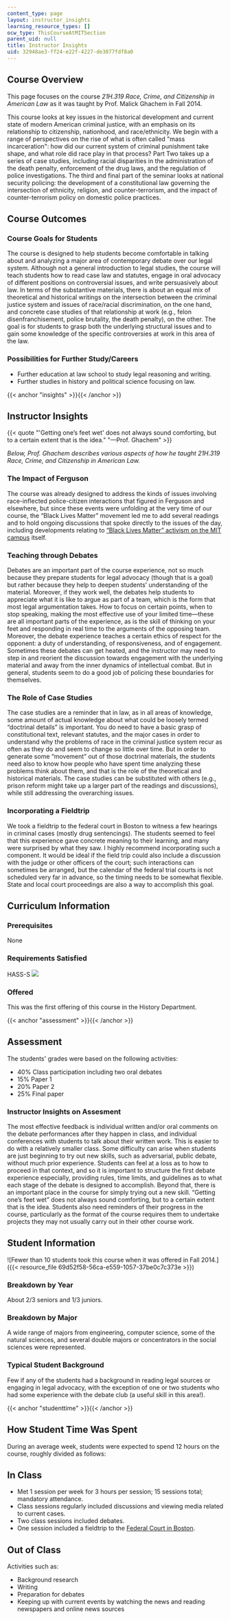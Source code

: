 ```yaml
---
content_type: page
layout: instructor_insights
learning_resource_types: []
ocw_type: ThisCourseAtMITSection
parent_uid: null
title: Instructor Insights
uid: 32948ae3-ff24-e22f-4227-de3077fdf8a0
---
```


Course Overview
---------------

This page focuses on the course _21H.319 Race, Crime, and Citizenship in American Law_ as it was taught by Prof. Malick Ghachem in Fall 2014.

This course looks at key issues in the historical development and current state of modern American criminal justice, with an emphasis on its relationship to citizenship, nationhood, and race/ethnicity. We begin with a range of perspectives on the rise of what is often called "mass incarceration": how did our current system of criminal punishment take shape, and what role did race play in that process? Part Two takes up a series of case studies, including racial disparities in the administration of the death penalty, enforcement of the drug laws, and the regulation of police investigations. The third and final part of the seminar looks at national security policing: the development of a constitutional law governing the intersection of ethnicity, religion, and counter-terrorism, and the impact of counter-terrorism policy on domestic police practices.

Course Outcomes
---------------

### Course Goals for Students

The course is designed to help students become comfortable in talking about and analyzing a major area of contemporary debate over our legal system. Although not a general introduction to legal studies, the course will teach students how to read case law and statutes, engage in oral advocacy of different positions on controversial issues, and write persuasively about law. In terms of the substantive materials, there is about an equal mix of theoretical and historical writings on the intersection between the criminal justice system and issues of race/racial discrimination, on the one hand, and concrete case studies of that relationship at work (e.g., felon disenfranchisement, police brutality, the death penalty), on the other. The goal is for students to grasp both the underlying structural issues and to gain some knowledge of the specific controversies at work in this area of the law.

### Possibilities for Further Study/Careers

*   Further education at law school to study legal reasoning and writing.
*   Further studies in history and political science focusing on law.

{{< anchor "insights" >}}{{< /anchor >}}

Instructor Insights
-------------------

{{< quote "'Getting one’s feet wet' does not always sound comforting, but to a certain extent that is the idea." "—Prof. Ghachem" >}}

_Below, Prof. Ghachem describes various aspects of how he taught _21H.319 Race, Crime, and Citizenship in American Law_._

### The Impact of Ferguson

The course was already designed to address the kinds of issues involving race-inflected police-citizen interactions that figured in Ferguson and elsewhere, but since these events were unfolding at the very time of our course, the “Black Lives Matter” movement led me to add several readings and to hold ongoing discussions that spoke directly to the issues of the day, including developments relating to [“Black Lives Matter” activism on the MIT campus](http://news.mit.edu/2014/black-lives-matter-event-1211) itself.

### Teaching through Debates

Debates are an important part of the course experience, not so much because they prepare students for legal advocacy (though that is a goal) but rather because they help to deepen students’ understanding of the material. Moreover, if they work well, the debates help students to appreciate what it is like to argue as part of a team, which is the form that most legal argumentation takes. How to focus on certain points, when to stop speaking, making the most effective use of your limited time—these are all important parts of the experience, as is the skill of thinking on your feet and responding in real time to the arguments of the opposing team. Moreover, the debate experience teaches a certain ethics of respect for the opponent: a duty of understanding, of responsiveness, and of engagement. Sometimes these debates can get heated, and the instructor may need to step in and reorient the discussion towards engagement with the underlying material and away from the inner dynamics of intellectual combat. But in general, students seem to do a good job of policing these boundaries for themselves.

### The Role of Case Studies

The case studies are a reminder that in law, as in all areas of knowledge, some amount of actual knowledge about what could be loosely termed “doctrinal details” is important. You do need to have a basic grasp of constitutional text, relevant statutes, and the major cases in order to understand why the problems of race in the criminal justice system recur as often as they do and seem to change so little over time. But in order to generate some “movement” out of those doctrinal materials, the students need also to know how people who have spent time analyzing these problems think about them, and that is the role of the theoretical and historical materials. The case studies can be substituted with others (e.g., prison reform might take up a larger part of the readings and discussions), while still addressing the overarching issues.

### Incorporating a Fieldtrip

We took a fieldtrip to the federal court in Boston to witness a few hearings in criminal cases (mostly drug sentencings). The students seemed to feel that this experience gave concrete meaning to their learning, and many were surprised by what they saw. I highly recommend incorporating such a component. It would be ideal if the field trip could also include a discussion with the judge or other officers of the court; such interactions can sometimes be arranged, but the calendar of the federal trial courts is not scheduled very far in advance, so the timing needs to be somewhat flexible. State and local court proceedings are also a way to accomplish this goal.

Curriculum Information
----------------------

### Prerequisites

None

### Requirements Satisfied

HASS-S ![](/images/educator/icon-question-hass-s.png)

### Offered

This was the first offering of this course in the History Department.

{{< anchor "assessment" >}}{{< /anchor >}}

Assessment
----------

The students' grades were based on the following activities:

- 40% Class participation including two oral debates
- 15% Paper 1
- 20% Paper 2
- 25% Final paper


### Instructor Insights on Assesment
The most effective feedback is individual written and/or oral comments on the debate performances after they happen in class, and individual conferences with students to talk about their written work. This is easier to do with a relatively smaller class. Some difficulty can arise when students are just beginning to try out new skills, such as adversarial, public debate, without much prior experience. Students can feel at a loss as to how to proceed in that context, and so it is important to structure the first debate experience especially, providing rules, time limits, and guidelines as to what each stage of the debate is designed to accomplish. Beyond that, there is an important place in the course for simply trying out a new skill. “Getting one’s feet wet” does not always sound comforting, but to a certain extent that is the idea. Students also need reminders of their progress in the course, particularly as the format of the course requires them to undertake projects they may not usually carry out in their other course work.

Student Information
-------------------

![Fewer than 10 students took this course when it was offered in Fall 2014.]({{< resource_file 69d52f58-56ca-e559-1057-37be0c7c373e >}})

### Breakdown by Year

About 2/3 seniors and 1/3 juniors.

### Breakdown by Major

A wide range of majors from engineering, computer science, some of the natural sciences, and several double majors or concentrators in the social sciences were represented.

### Typical Student Background

Few if any of the students had a background in reading legal sources or engaging in legal advocacy, with the exception of one or two students who had some experience with the debate club (a useful skill in this area!).

{{< anchor "studenttime" >}}{{< /anchor >}}

How Student Time Was Spent
--------------------------

During an average week, students were expected to spend 12 hours on the course, roughly divided as follows:

In Class
--------

*   Met 1 session per week for 3 hours per session; 15 sessions total; mandatory attendance.
*   Class sessions regularly included discussions and viewing media related to current cases.
*   Two class sessions included debates.
*   One session included a fieldtrip to the [Federal Court in Boston](http://www.mad.uscourts.gov/).

Out of Class
------------

Activities such as:

*   Background research
*   Writing
*   Preparation for debates
*   Keeping up with current events by watching the news and reading newspapers and online news sources